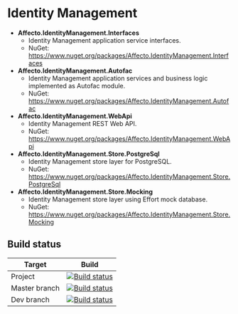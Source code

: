 # Identity Management
* **Affecto.IdentityManagement.Interfaces**
  * Identity Management application service interfaces.
  * NuGet: https://www.nuget.org/packages/Affecto.IdentityManagement.Interfaces
* **Affecto.IdentityManagement.Autofac**
  * Identity Management application services and business logic implemented as Autofac module.
  * NuGet: https://www.nuget.org/packages/Affecto.IdentityManagement.Autofac
* **Affecto.IdentityManagement.WebApi**
  * Identity Management REST Web API.
  * NuGet: https://www.nuget.org/packages/Affecto.IdentityManagement.WebApi
* **Affecto.IdentityManagement.Store.PostgreSql**
  * Identity Management store layer for PostgreSQL.
  * NuGet: https://www.nuget.org/packages/Affecto.IdentityManagement.Store.PostgreSql
* **Affecto.IdentityManagement.Store.Mocking**
  * Identity Management store layer using Effort mock database.
  * NuGet: https://www.nuget.org/packages/Affecto.IdentityManagement.Store.Mocking

## Build status

| Target | Build |
| -----------------------|------------------|
| Project | [![Build status](https://ci.appveyor.com/api/projects/status/s4oybwrnu3xhaxky?svg=true)](https://ci.appveyor.com/project/affecto/dotnet-identitymanagement) |
| Master branch | [![Build status](https://ci.appveyor.com/api/projects/status/s4oybwrnu3xhaxky/branch/master?svg=true)](https://ci.appveyor.com/project/affecto/dotnet-identitymanagement/branch/master) |
| Dev branch | [![Build status](https://ci.appveyor.com/api/projects/status/s4oybwrnu3xhaxky/branch/dev?svg=true)](https://ci.appveyor.com/project/affecto/dotnet-identitymanagement/branch/dev) |
